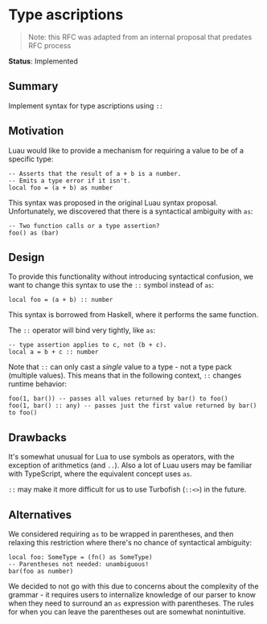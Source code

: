 # Type ascriptions

> Note: this RFC was adapted from an internal proposal that predates RFC process

**Status**: Implemented

## Summary

Implement syntax for type ascriptions using `::`

## Motivation

Luau would like to provide a mechanism for requiring a value to be of a specific type:

```luau
-- Asserts that the result of a + b is a number.
-- Emits a type error if it isn't.
local foo = (a + b) as number
```

This syntax was proposed in the original Luau syntax proposal. Unfortunately, we discovered that there is a syntactical ambiguity with `as`:

```luau
-- Two function calls or a type assertion?
foo() as (bar)
```

## Design

To provide this functionality without introducing syntactical confusion, we want to change this syntax to use the `::` symbol instead of `as`:

```luau
local foo = (a + b) :: number
```

This syntax is borrowed from Haskell, where it performs the same function.

The `::` operator will bind very tightly, like `as`:

```luau
-- type assertion applies to c, not (b + c).
local a = b + c :: number
```

Note that `::` can only cast a *single* value to a type - not a type pack (multiple values). This means that in the following context, `::` changes runtime behavior:

```luau
foo(1, bar()) -- passes all values returned by bar() to foo()
foo(1, bar() :: any) -- passes just the first value returned by bar() to foo()
```

## Drawbacks

It's somewhat unusual for Lua to use symbols as operators, with the exception of arithmetics (and `..`). Also a lot of Luau users may be familiar with TypeScript, where the equivalent concept uses `as`.

`::` may make it more difficult for us to use Turbofish (`::<>`) in the future.

## Alternatives

We considered requiring `as` to be wrapped in parentheses, and then relaxing this restriction where there's no chance of syntactical ambiguity:

```luau
local foo: SomeType = (fn() as SomeType)
-- Parentheses not needed: unambiguous!
bar(foo as number)
```

We decided to not go with this due to concerns about the complexity of the grammar - it requires users to internalize knowledge of our parser to know when they need to surround an `as` expression with parentheses. The rules for when you can leave the parentheses out are somewhat nonintuitive.
